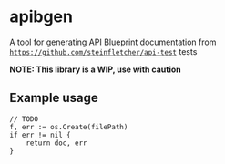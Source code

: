 # apibgen

A tool for generating API Blueprint documentation from
[`https://github.com/steinfletcher/api-test`]() tests

**NOTE: This library is a WIP, use with caution**

## Example usage

```
// TODO
f, err := os.Create(filePath)
if err != nil {
    return doc, err
}
```
